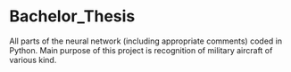 # Bachelor_Thesis
All parts of the neural network (including appropriate comments) coded in Python. Main purpose of this project is recognition of military aircraft of various kind.
